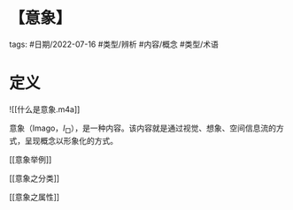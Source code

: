 # 【意象】


tags: #日期/2022-07-16 #类型/辨析 #内容/概念 #类型/术语 



# 定义


![[什么是意象.m4a]]

意象（Imago，$I_{\Box}$），是一种内容。该内容就是通过视觉、想象、空间信息流的方式，呈现概念以形象化的方式。


[[意象举例]]

[[意象之分类]]

[[意象之属性]]